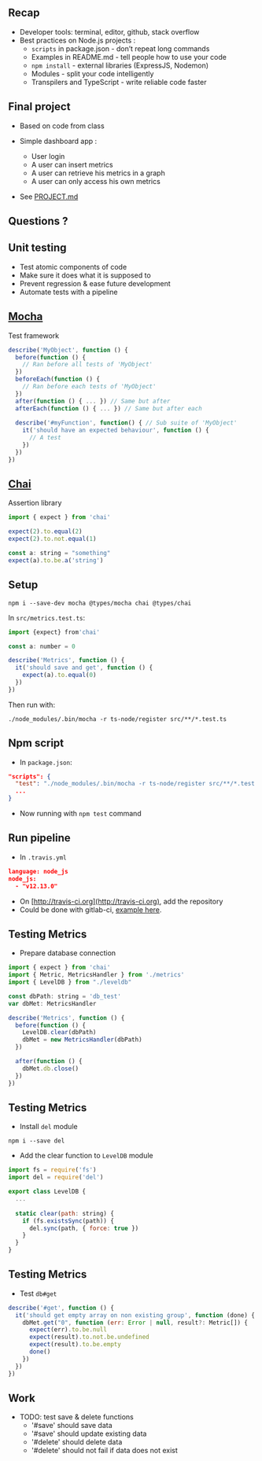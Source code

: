 
## Recap

* Developer tools: terminal, editor, github, stack overflow
* Best practices on Node.js projects :
  * `scripts` in package.json - don’t repeat long commands
  * Examples in README.md - tell people how to use your code
  * `npm install` - external libraries (ExpressJS, Nodemon)
  * Modules - split your code intelligently
  * Transpilers and TypeScript - write reliable code faster

## Final project

* Based on code from class

* Simple dashboard app :
  * User login
  * A user can insert metrics
  * A user can retrieve his metrics in a graph
  * A user can only access his own metrics
* See [PROJECT.md](../PROJECT.md)

## Questions ?

## Unit testing

* Test atomic components of code 
* Make sure it does what it is supposed to
* Prevent regression & ease future development
* Automate tests with a pipeline

## [Mocha](http://mochajs.org/)

Test framework
```javascript
describe('MyObject', function () {
  before(function () {
    // Ran before all tests of 'MyObject'
  })
  beforeEach(function () {
    // Ran before each tests of 'MyObject'
  })
  after(function () { ... }) // Same but after  
  afterEach(function () { ... }) // Same but after each
  
  describe('#myFunction', function() { // Sub suite of 'MyObject'
    it('should have an expected behaviour', function () {
      // A test
    })
  })
})
```

## [Chai](https://www.chaijs.com/api/bdd/)

Assertion library
```javascript
import { expect } from 'chai'

expect(2).to.equal(2)
expect(2).to.not.equal(1)

const a: string = "something"
expect(a).to.be.a('string')
```

## Setup

```shell
npm i --save-dev mocha @types/mocha chai @types/chai
```
In `src/metrics.test.ts`:

```js
import {expect} from'chai'

const a: number = 0

describe('Metrics', function () {
  it('should save and get', function () {
    expect(a).to.equal(0)
  })
})
```
Then run with:

```shell
./node_modules/.bin/mocha -r ts-node/register src/**/*.test.ts
```

## Npm script          

* In `package.json`:

```json
"scripts": {
  "test": "./node_modules/.bin/mocha -r ts-node/register src/**/*.test.ts",
  ...
}
```
* Now running with `npm test` command

## Run pipeline

* In `.travis.yml`

```json
language: node_js
node_js:
  - "v12.13.0"
```
* On [http://travis-ci.org](http://travis-ci.org), add the repository
* Could be done with gitlab-ci, [example here](https://gitlab.com/gitlab-examples/nodejs/).

## Testing Metrics
  
* Prepare database connection

```javascript
import { expect } from 'chai'
import { Metric, MetricsHandler } from './metrics'
import { LevelDB } from "./leveldb"

const dbPath: string = 'db_test'
var dbMet: MetricsHandler

describe('Metrics', function () {
  before(function () {
    LevelDB.clear(dbPath)
    dbMet = new MetricsHandler(dbPath)
  })

  after(function () {
    dbMet.db.close()
  })
})
```

## Testing Metrics
  
* Install `del` module

```shell
npm i --save del
```
* Add the clear function to `LevelDB` module

```javascript
import fs = require('fs')
import del = require('del')

export class LevelDB {
  ...
  
  static clear(path: string) {
    if (fs.existsSync(path)) {
      del.sync(path, { force: true })
    }
  }
}
```

## Testing Metrics
  
* Test `db#get`

```javascript
describe('#get', function () {
  it('should get empty array on non existing group', function (done) {
    dbMet.get("0", function (err: Error | null, result?: Metric[]) {
      expect(err).to.be.null
      expect(result).to.not.be.undefined
      expect(result).to.be.empty
      done()
    })
  })
})
```

## Work
  
* TODO: test save & delete functions
  - '#save' should save data
  - '#save' should update existing data
  - '#delete' should delete data 
  - '#delete' should not fail if data does not exist
